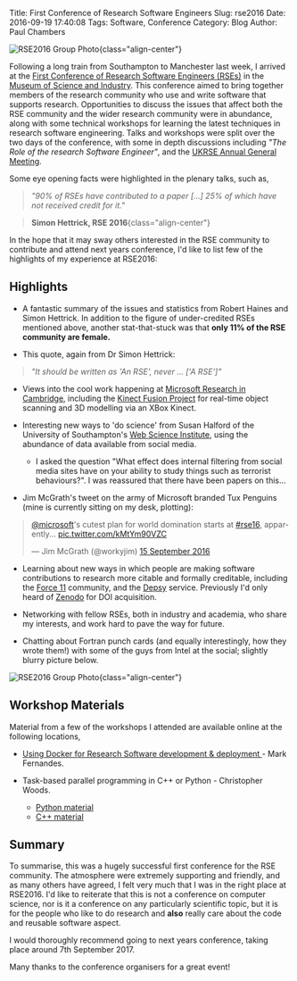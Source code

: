 Title: First Conference of Research Software Engineers
Slug: rse2016
Date: 2016-09-19 17:40:08
Tags: Software, Conference
Category: Blog
Author: Paul Chambers

![RSE2016 Group Photo]({filename}/images/articles/2016-09-19-crowd.jpg){class="align-center"}

Following a long train from Southampton to Manchester last week, I arrived at the [First Conference of Research Software Engineers (RSEs)](http://www.rse.ac.uk/conf2016.html) in the [Museum of Science and Industry](http://msimanchester.org.uk/). This conference aimed to bring together members of the research community who use and write software that supports research. Opportunities to discuss the issues that affect both the RSE community and the wider research community were in abundance, along with some technical workshops for learning the latest techniques in research software engineering. Talks and workshops were split over the two days of the conference, with some in depth discussions including *"The Role of the research Software Engineer"*, and the [UKRSE Annual General Meeting](http://www.rse.ac.uk/conf2016_agm). 

Some eye opening facts were highlighted in the plenary talks, such as,

> *"90% of RSEs have contributed to a paper [...] 25% of which have not received credit for it."*

> **Simon Hettrick, RSE 2016**{class="align-center"}

In the hope that it may sway others interested in the RSE community to contribute and attend next years conference, I'd like to list few of the highlights of my experience at RSE2016:

Highlights
----------

* A fantastic summary of the issues and statistics from Robert Haines and Simon Hettrick. In addition to the figure of under-credited RSEs mentioned above, another stat-that-stuck was that **only 11% of the RSE community are female.**
	
* This quote, again from Dr Simon Hettrick:
> *"It should be written as 'An RSE', never ... ['A RSE']"*

* Views into the cool work happening at [Microsoft Research in Cambridge](https://www.microsoft.com/en-us/research/lab/microsoft-research-cambridge/), including the [Kinect Fusion Project](https://msdn.microsoft.com/en-us/library/dn188670.aspx) for real-time object scanning and 3D modelling via an XBox Kinect.

* Interesting new ways to 'do science' from Susan Halford of the University of Southampton's [Web Science Institute](http://www.southampton.ac.uk/wsi/index.page), using the abundance of data available from social media.
	- I asked the question "What effect does internal filtering from social media sites have on your ability to study things such as terrorist behaviours?". I was reassured that there have been papers on this...


* Jim McGrath's tweet on the army of Microsoft branded Tux Penguins (mine is currently sitting on my desk, plotting):

<div class="align-center">
<blockquote class="twitter-tweet" data-lang="en-gb"><p lang="en" dir="ltr"><a href="https://twitter.com/Microsoft">@microsoft</a>&#39;s cutest plan for world domination starts at <a href="https://twitter.com/hashtag/rse16?src=hash">#rse16</a>, apparently... <a href="https://t.co/kMtYm90VZC">pic.twitter.com/kMtYm90VZC</a></p>&mdash; Jim McGrath (@workyjim) <a href="https://twitter.com/workyjim/status/776367288224284672">15 September 2016</a></blockquote>
<script async src="//platform.twitter.com/widgets.js" charset="utf-8"></script>
</div>

* Learning about new ways in which people are making software contributions to research more citable and formally creditable, including the [Force 11](https://www.force11.org/) community, and the [Depsy](http://depsy.org/) service. Previously I'd only heard of [Zenodo](https://zenodo.org/) for DOI acquisition. 

* Networking with fellow RSEs, both in industry and academia, who share my interests, and work hard to pave the way for future.

* Chatting about Fortran punch cards (and equally interestingly, how they wrote them!) with some of the guys from Intel at the social; slightly blurry picture below.

![RSE2016 Group Photo]({filename}/images/articles/2016-09-19-social.jpg){class="align-center"}

Workshop Materials
------------------

Material from a few of the workshops I attended are available online at the following locations,

* [Using Docker for Research Software development & deployment
](https://github.com/mfernandes61/RSE_Docker_course/wiki) - Mark Fernandes.

* Task-based parallel programming in C++ or Python - Christopher Woods.
	- [Python material](http://chryswoods.com/parallel_python/index.html)
	- [C++ material](http://chryswoods.com/parallel_c++/index.html)

Summary
-------
To summarise, this was a hugely successful first conference for the RSE community. The atmosphere were extremely supporting and friendly, and as many others have agreed, I felt very much that I was in the right place at RSE2016. I'd like to reiterate that this is not a conference on computer science, nor is it a conference on any particularly scientific topic, but it is for the people who like to do research and **also** really care about the code and reusable software aspect.

I would thoroughly recommend going to next years conference, taking place around 7th September 2017.

Many thanks to the conference organisers for a great event!
